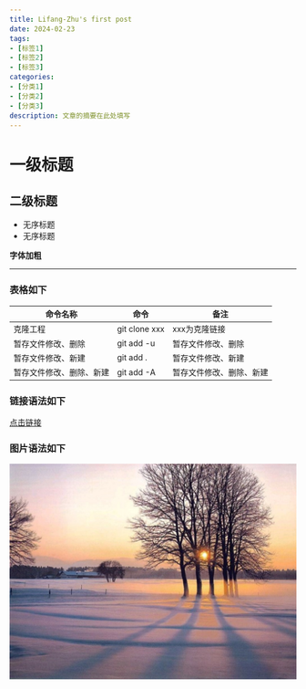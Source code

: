 ```yaml
---
title: Lifang-Zhu's first post
date: 2024-02-23
tags:
- [标签1]
- [标签2]
- [标签3]
categories:
- [分类1]
- [分类2]
- [分类3]
description: 文章的摘要在此处填写
---
```




# 一级标题

## 二级标题

- 无序标题
- 无序标题

**字体加粗**

---

### 表格如下

| 命令名称 | 命令 | 备注 |
|---|---|---|
| 克隆工程 | git clone xxx | xxx为克隆链接 |
| 暂存文件修改、删除 | git add -u | 暂存文件修改、删除 |
| 暂存文件修改、新建 | git add . | 暂存文件修改、新建 |
| 暂存文件修改、删除、新建 | git add -A | 暂存文件修改、删除、新建 |

### 链接语法如下

[点击链接](https://jindu-chen.github.io/)

### 图片语法如下

![图片标题](../pictrues/treef.jpg)
